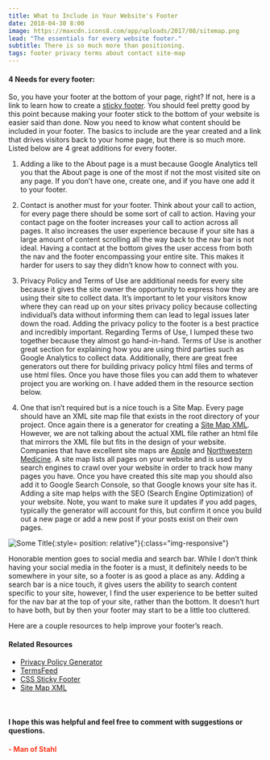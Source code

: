 ```yaml
---
title: What to Include in Your Website's Footer
date: 2018-04-30 8:00
image: https://maxcdn.icons8.com/app/uploads/2017/08/sitemap.png
lead: "The essentials for every website footer." 
subtitle: There is so much more than positioning. 
tags: footer privacy terms about contact site-map
---
```

#### 4 Needs for every footer:
 
So, you have your footer at the bottom of your page, right? If not, here is a link to learn how to create a [sticky footer]( https://css-tricks.com/couple-takes-sticky-footer/). You should feel pretty good by this point because making your footer stick to the bottom of your website is easier said than done. Now you need to know what content should be included in your footer. The basics to include are the year created and a link that drives visitors back to your home page, but there is so much more. Listed below are 4 great additions for every footer. 

1.  Adding a like to the About page is a must because Google Analytics tell you that the About page is one of the most if not the most visited site on any page. If you don’t have one, create one, and if you have one add it to your footer. 

2.  Contact is another must for your footer. Think about your call to action, for every page there should be some sort of call to action. Having your contact page on the footer increases your call to action across all pages. It also increases the user experience because if your site has a large amount of content scrolling all the way back to the nav bar is not ideal. Having a contact at the bottom gives the user access from both the nav and the footer encompassing your entire site. This makes it harder for users to say they didn’t know how to connect with you.  

3.  Privacy Policy and Terms of Use are additional needs for every site because it gives the site owner the opportunity to express how they are using their site to collect data. It’s important to let your visitors know where they can read up on your sites privacy policy because collecting individual’s data without informing them can lead to legal issues later down the road. Adding the privacy policy to the footer is a best practice and incredibly important. Regarding Terms of Use, I lumped these two together because they almost go hand-in-hand. Terms of Use is another great section for explaining how you are using third parties such as Google Analytics to collect data. Additionally, there are great free generators out there for building privacy policy html files and terms of use html files. Once you have those files you can add them to whatever project you are working on. I have added them in the resource section below. 

4.  One that isn’t required but is a nice touch is a Site Map. Every page should have an XML site map file that exists in the root directory of your project. Once again there is a generator for creating a [Site Map XML](https://www.xml-sitemaps.com/). However, we are not talking about the actual XML file rather an html file that mirrors the XML file but fits in the design of your website. Companies that have excellent site maps are [Apple]( https://www.apple.com/sitemap) and [Northwestern Medicine]( https://www.nm.org/site-map). A site map lists all pages on your website and is used by search engines to crawl over your website in order to track how many pages you have. Once you have created this site map you should also add it to Google Search Console, so that Google knows your site has it. Adding a site map helps with the SEO (Search Engine Optimization) of your website. Note, you want to make sure it updates if you add pages, typically the generator will account for this, but confirm it once you build out a new page or add a new post if your posts exist on their own pages. 

![Some Title](https://i0.wp.com/bundesligafanatic.com/wp-content/uploads/2017/12/honorable_mention.png?fit=751%2C357){:style= position: relative"}{:class="img-responsive"}

Honorable mention goes to social media and search bar. While I don’t think having your social media in the footer is a must, it definitely needs to be somewhere in your site, so a footer is as good a place as any. Adding a search bar is a nice touch, it gives users the ability to search content specific to your site, however, I find the user experience to be better suited for the nav bar at the top of your site, rather than the bottom. It doesn’t hurt to have both, but by then your footer may start to be a little too cluttered. 

Here are a couple resources to help improve your footer’s reach.
#### Related Resources
* [Privacy Policy Generator](https://privacypolicygenerator.info/)
* [TermsFeed]( https://termsfeed.com/)
* [CSS Sticky Footer]( https://css-tricks.com/couple-takes-sticky-footer/)
* [Site Map XML](https://www.xml-sitemaps.com/)

&nbsp;
#### I hope this was helpful and feel free to comment with suggestions or questions.  

#### **<span style="color:rgb(254, 57, 30)">- Man of Stahl</span>**
